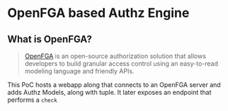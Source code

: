 # OpenFGA based Authz Engine
## What is OpenFGA?
> [OpenFGA](https://openfga.dev/) is an open-source authorization solution that allows developers to build granular access control using an easy-to-read modeling language and friendly APIs.

This PoC hosts a webapp along that connects to an OpenFGA server and adds Authz Models, along with tuple.
It later exposes an endpoint that performs a `check` 